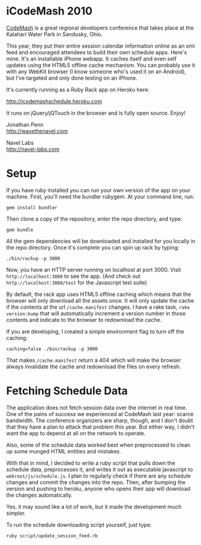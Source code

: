 iCodeMash 2010
==============

[CodeMash](http://codemash.org) is a great regional developers conference that takes place at the Kalahari Water Park in Sandusky, Ohio.

This year, they put their entire session calendar information online as an xml feed and encouraged attendees to build their own schedule apps. Here's mine. It's an installable iPhone webapp. It caches itself and even self updates using the HTML5 offline cache mechanism. You can probably use it with any WebKit browser (I know someone who's used it on an Android), but I've targeted and only done testing on an iPhone.

It's currently running as a Ruby Rack app on Heroku here:

<http://icodemashschedule.heroku.com>

It runs on jQuery/jQTouch in the browser and is fully open source.  Enjoy!

Jonathan Penn  
<http://wavethenavel.com>

Navel Labs  
<http://navel-labs.com>


Setup
=====

If you have ruby installed you can run your own version of the app on your machine. First, you'll need the bundler rubygem. At your command line, run:

    gem install bundler

Then clone a copy of the repository, enter the repo directory, and type:

    gem bundle

All the gem dependencies will be downloaded and installed for you locally in the repo directory. Once it's complete you can spin up rack by typing:

    ./bin/rackup -p 3000

Now, you have an HTTP server running on localhost at port 3000. Visit `http://localhost:3000` to see the app. (And check out `http://localhost:3000/test` for the Javascript test suite)

By default, the rack app uses HTML5 offline caching which means that the browser will only download all the assets once. It will only update the cache if the contents at the url `/cache.manifest` changes. I have a rake task, `rake version:bump` that will automatically increment a version number in those contents and indicate to the browser to redownload the cache.

If you are developing, I created a simple environment flag to turn off the caching:

    caching=false ./bin/rackup -p 3000

That makes `/cache.manifest` return a 404 which will make the browser always invalidate the cache and redownload the files on every refresh.


Fetching Schedule Data
======================

The application does not fetch session data over the internet in real time. One of the pains of success we experienced at CodeMash last year: scarce bandwidth. The conference organizers are sharp, though, and I don't doubt that they have a plan to attack that problem this year. But either way, I didn't want the app to depend at all on the network to operate.

Also, some of the schedule data worked best when preprocessed to clean up some munged HTML entities and mistakes.

With that in mind, I decided to write a ruby script that pulls down the schedule data, preprocesses it, and writes it out as executable javascript to `webroot/js/schedule.js`. I plan to regularly check if there are any schedule changes and commit the changes into the repo. Then, after bumping the version and pushing to heroku, anyone who opens their app will download the changes automatically.

Yes, it may sound like a lot of work, but it made the development much simpler.

To run the schedule downloading script yourself, just type:

    ruby script/update_session_feed.rb

